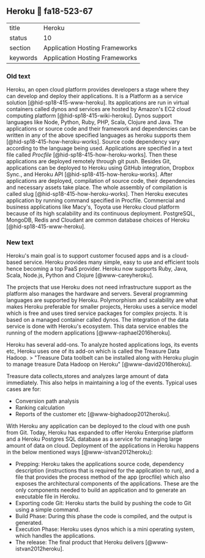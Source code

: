 ## Heroku :wave: fa18-523-67



|          |                                |
| -------- | ------------------------------ |
| title    | Heroku                         | 
| status   | 10                             |
| section  | Application Hosting Frameworks |
| keywords | Application Hosting Frameworks |



### Old text

Heroku, an open cloud platform provides developers a stage where they
can develop and deploy their applications. It is a Platform as a service
solution [@hid-sp18-415-www-heroku]. Its applications are run in virtual
containers called dynos and services are hosted by Amazon's EC2 cloud
computing platform  [@hid-sp18-415-wiki-heroku]. Dynos support languages
like Node, Python, Ruby, PHP, Scala, Clojure and Java. The applications
or source code and their framework and dependencies can be written in
any of the above specified languages as heroku supports them
 [@hid-sp18-415-how-heroku-works]. Source code dependency vary according
to the language being used. Applications are specified in a text file
called *Procfile*  [@hid-sp18-415-how-heroku-works]. Then these
applications are deployed remotely through git push. Besides Git,
applications can be deployed to Heroku using GitHub integration, Dropbox
Sync., and Heroku API [@hid-sp18-415-how-heroku-works]. After
applications are deployed, compilation of source code, their
dependencies and necessary assets take place. The whole assembly of
compilation is called slug  [@hid-sp18-415-how-heroku-works]. Then
Heroku executes application by running command specified in Procfile.
Commercial and business applications like Macy's, Toyota use Heroku
cloud platform because of its high scalability and its continuous
deployment. PostgreSQL, MongoDB, Redis and Cloudant are common database
choices of Heroku [@hid-sp18-415-www-heroku].


### New text

Heroku's main goal is to support customer focused apps and is a
cloud-based service. Heroku provides many simple, easy to use and
efficient tools hence becoming a top PaaS provider. Heroku now
supports Ruby, Java, Scala, Node.js, Python and Clojure
[@www-careyheroku].

The projects that use Heroku does not need infrastructure support as
the platform also manages the hardware and servers. Several
programming languages are supported by Heroku. Polymorphism and
scalability are what makes Heroku preferable for smaller projects,
Heroku uses a service model which is free and uses tired service
packages for complex projects. It is based on a managed container
called dynos.  The integration of the data service is done with
Heroku's ecosystem. This data service enables the running of the
modern applications [@www-raphael2016heroku].

Heroku has several add-ons. To analyze hosted applications logs, its
events etc, Heroku uses one of its add-on which is called the Treasure
Data Hadoop.  > "Treasure Data toolbelt can be installed along with
Heroku plugin to manage treasure Data Hadoop on Heroku"
[@www-david2016heroku].

Treasure data collects,stores and analyzes large amount of data
immediately.  This also helps in maintaining a log of the
events. Typical uses cases are for:

* Conversion path analysis
* Ranking calculation
* Reports of the customer etc [@www-bighadoop2012heroku].

With Heroku any application can be deployed to the cloud with one push
from Git.  Today, Heroku has expanded to offer Heroku Enterprise
platform and a Heroku Postgres SQL database as a service for managing
large amount of data on cloud.  Deployment of the applications in
Heroku happens in the below mentioned ways [@www-istvan2012heroku]:

* Prepping: Heroku takes the applications source code, dependency
  description (instructions that is required for the application to
  run), and a file that provides the process method of the app
  (procfile) which also exposes the architectural components of the
  applications. These are the only components needed to build an
  application and to generate an executable file in Heroku.
* Exporting code Git: Heroku starts the build by pushing the code to
  Git using a simple command.
* Build Phase: During this phase the code is compiled, and the output
  is generated.
* Execution Phase: Heroku uses dynos which is a mini operating system,
  which handles the applications.
* The release: The final product that Heroku delivers
  [@www-istvan2012heroku].
